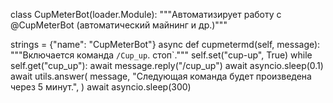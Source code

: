 class CupMeterBot(loader.Module): """Автоматизирует работу с @CupMeterBot (автоматический майнинг и др.)"""

strings = {"name": "CupMeterBot"} async def cupmetermd(self, message): """Включается команда `/Cup_up`.  стоп`.""" self.set("cup-up", True) while self.get("cup_up"): await message.reply("/cup_up") await asyncio.sleep(0.1) await utils.answer( message, "Следующая команда будет произведена через 5 минут.", ) await asyncio.sleep(300) 